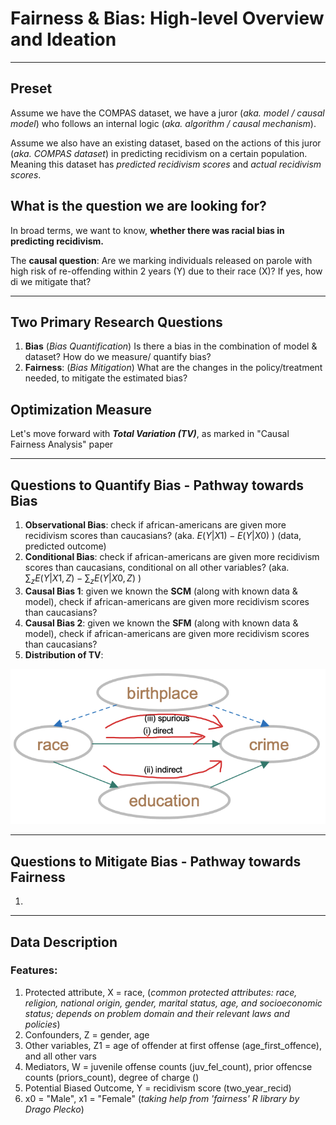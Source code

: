 # Fairness & Bias: High-level Overview and Ideation

---

## Preset

Assume we have the COMPAS dataset, we have a juror (*aka. model / causal model*) who follows an internal logic (*aka. algorithm / causal mechanism*). 

Assume we also have an existing dataset, based on the actions of this juror (*aka. COMPAS dataset*) in predicting recidivism on a certain population. Meaning this dataset has *predicted recidivism scores* and *actual recidivism scores*.

## What is the question we are looking for?

In broad terms, we want to know, **whether there was racial bias in predicting recidivism.**

The **causal question**: Are we marking individuals released on parole with high risk of re-offending within 2 years (Y) due to their race (X)? If yes, how di we mitigate that?

---

## Two Primary Research Questions

1. **Bias** (*Bias Quantification*) Is there a bias in the combination of model & dataset? How do we measure/ quantify bias?
2. **Fairness**: (*Bias Mitigation*) What are the changes in the policy/treatment needed, to mitigate the estimated bias?

## Optimization Measure

Let's move forward with ***Total Variation (TV)***, as marked in "Causal Fairness Analysis" paper

---

## Questions to Quantify Bias - Pathway towards Bias

1. **Observational Bias**: check if african-americans are given more recidivism scores than caucasians? (aka. $E(Y|X1) - E(Y|X0)$ ) (data, predicted outcome)
2. **Conditional Bias**: check if african-americans are given more recidivism scores than caucasians, conditional on all other variables? (aka. $\sum_z E(Y|X1,Z) - \sum_z E(Y|X0,Z)$ )
3. **Causal Bias 1**: given we known the **SCM** (along with known data & model), check if african-americans are given more recidivism scores than caucasians?
4. **Causal Bias 2**: given we known the **SFM** (along with known data & model), check if african-americans are given more recidivism scores than caucasians?
5. **Distribution of TV**: 

![width:200px](causal-effects-pathways.png)

---

## Questions to Mitigate Bias - Pathway towards Fairness

1. 

---

## Data Description

### Features:

1. Protected attribute, X = race, (*common protected attributes: race, religion, national origin, gender, marital status, age, and socioeconomic status; depends on problem domain and their relevant laws and policies*)
2. Confounders, Z = gender, age
3. Other variables, Z1 = age of offender at first offense (age_first_offence), and all other vars
4. Mediators, W =  juvenile offense counts (juv_fel_count), prior offencse counts (priors_count), degree of charge ()
5. Potential Biased Outcome, Y = recidivism score (two_year_recid)
6. x0 = "Male", x1 = "Female" (*taking help from 'fairness' R library by Drago Plecko*)

